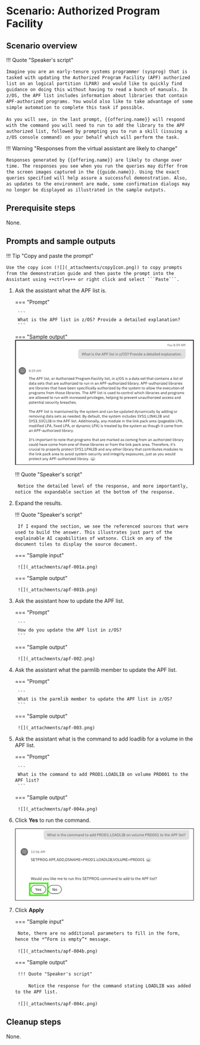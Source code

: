 # Scenario: Authorized Program Facility
## Scenario overview
!!! Quote "Speaker's script"

    Imagine you are an early-tenure systems programmer (sysprog) that is tasked with updating the Authorized Program Facility (APF) authorized list on an logical partition (LPAR) and would like to quickly find guidance on doing this without having to read a bunch of manuals. In z/OS, the APF list includes information about libraries that contain APF-authorized programs. You would also like to take advantage of some simple automation to complete this task if possible. 
    
    As you will see, in the last prompt, {{offering.name}} will respond with the command you will need to run to add the library to the APF authorized list, followed by prompting you to run a skill (issuing a z/OS console command) on your behalf which will perform the task.

!!! Warning "Responses from the virtual assistant are likely to change"

    Responses generated by {{offering.name}} are likely to change over time. The responses you see when you run the queries may differ from the screen images captured in the {{guide.name}}. Using the exact queries specified will help assure a successful demonstration. Also, as updates to the environment are made, some confirmation dialogs may no longer be displayed as illustrated in the sample outputs.

## Prerequisite steps
None.
## Prompts and sample outputs
!!! Tip "Copy and paste the prompt"

    Use the copy icon (![](_attachments/copyIcon.png)) to copy prompts from the demonstration guide and then paste the prompt into the Assistant using ++ctrl+v++ or right click and select ```Paste```.

1. Ask the assistant what the APF list is.

    <!--- begin-tab-group --->
    === "Prompt"

        ```
        What is the APF list in z/OS? Provide a detailed explanation?
        ```

    === "Sample output"
        ![](_attachments/apf-001.png)
    <!--- end-tab-group --->

    !!! Quote "Speaker's script"

        Notice the detailed level of the response, and more importantly, notice the expandable section at the bottom of the response. 

2. Expand the results.

    !!! Quote "Speaker's script"

        If I expand the section, we see the referenced sources that were used to build the answer. This illustrates just part of the explainable AI capabilities of watsonx. Click on any of the document tiles to display the source document.

    <!--- begin-tab-group --->
    === "Sample input"

        ![](_attachments/apf-001a.png)

    === "Sample output"
    
        ![](_attachments/apf-001b.png)        
    <!--- end-tab-group --->

3. Ask the assistant how to update the APF list.
    
    <!--- begin-tab-group --->
    === "Prompt"

        ```
        How do you update the APF list in z/OS?
        ```
    === "Sample output"

        ![](_attachments/apf-002.png)
<!--- end-tab-group --->

4. Ask the assistant what the parmlib member to update the APF list. 

    <!--- begin-tab-group --->
    === "Prompt"

        ```
        What is the parmlib member to update the APF list in z/OS?
        ```

    === "Sample output"

        ![](_attachments/apf-003.png)

    <!--- end-tab-group --->

5. Ask the assistant what is the command to add loadlib for a volume in the APF list.

    <!--- begin-tab-group --->
    === "Prompt"
    
        ```
        What is the command to add PROD1.LOADLIB on volume PRD001 to the APF list?
        ```
    
    === "Sample output"

        ![](_attachments/apf-004a.png)

    <!--- end-tab-group --->

6. Click **Yes** to run the command.
   
    ![](_attachments/apf-004a1.png)

7. Click **Apply**

    <!--- begin-tab-group --->
    === "Sample input"

        Note, there are no additional parameters to fill in the form, hence the *“Form is empty”* message.
        
        ![](_attachments/apf-004b.png)

    === "Sample output"

        !!! Quote "Speaker's script"

            Notice the response for the command stating LOADLIB was added to the APF list.

        ![](_attachments/apf-004c.png)           
    <!--- end-tab-group --->

## Cleanup steps
None.
